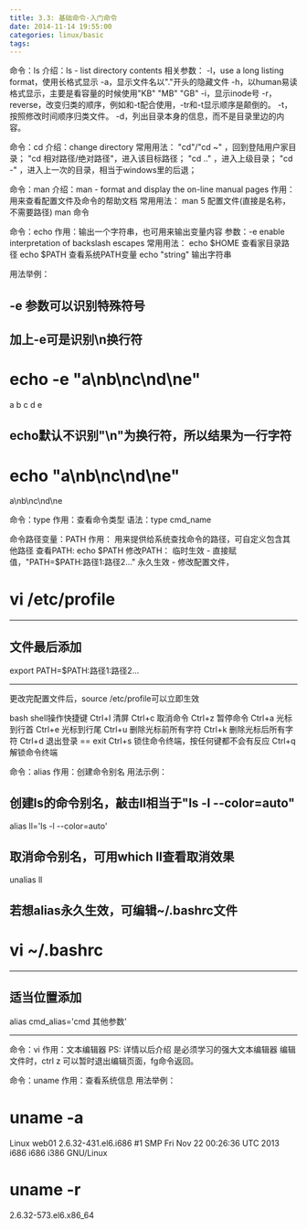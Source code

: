 ```yaml
---
title: 3.3: 基础命令-入门命令
date: 2014-11-14 19:55:00
categories: linux/basic
tags:
---
```

 
命令：ls
介绍：ls - list directory contents
相关参数：
-l，use a long listing format，使用长格式显示
-a，显示文件名以"."开头的隐藏文件
-h，以human易读格式显示，主要是看容量的时候使用"KB" "MB" "GB"
-i，显示inode号
-r，reverse，改变归类的顺序，例如和-t配合使用，-tr和-t显示顺序是颠倒的。
-t，按照修改时间顺序归类文件。
-d，列出目录本身的信息，而不是目录里边的内容。
 
 
命令：cd
介绍：change directory
常用用法：
"cd"/"cd ~" ，回到登陆用户家目录；
"cd 相对路径/绝对路径"，进入该目标路径；
"cd .." ，进入上级目录；
"cd -" ，进入上一次的目录，相当于windows里的后退；
 
 
命令：man
介绍：man - format and display the on-line manual pages
作用：用来查看配置文件及命令的帮助文档
常用用法：
man 5 配置文件(直接是名称，不需要路径)
man 命令
 
 
命令：echo
作用：输出一个字符串，也可用来输出变量内容
参数：-e enable interpretation of backslash escapes
常用用法：
echo $HOME 查看家目录路径
echo $PATH 查看系统PATH变量
echo "string" 输出字符串
 
用法举例：
## -e 参数可以识别特殊符号
 
## 加上-e可是识别\n换行符
# echo -e "a\nb\nc\nd\ne"
a
b
c
d
e
 
## echo默认不识别"\n"为换行符，所以结果为一行字符
# echo "a\nb\nc\nd\ne"
a\nb\nc\nd\ne 
 
命令：type
作用：查看命令类型
语法：type cmd_name
 
 
命令路径变量：PATH
作用：
用来提供给系统查找命令的路径，可自定义包含其他路径
查看PATH: 
echo $PATH
修改PATH：
临时生效 - 直接赋值，"PATH=$PATH:路径1:路径2..."
永久生效 - 修改配置文件，
# vi /etc/profile
*************************
## 文件最后添加
export PATH=$PATH:路径1:路径2...
*************************
更改完配置文件后，source /etc/profile可以立即生效
 
 
bash shell操作快捷键
Ctrl+l 清屏
Ctrl+c 取消命令
Ctrl+z 暂停命令
Ctrl+a 光标到行首
Ctrl+e 光标到行尾
Ctrl+u 删除光标前所有字符
Ctrl+k 删除光标后所有字符
Ctrl+d 退出登录 == exit
Ctrl+s 锁住命令终端，按任何键都不会有反应
Ctrl+q 解锁命令终端
 
 
命令：alias
作用：创建命令别名
用法示例：
## 创建ls的命令别名，敲击ll相当于"ls -l --color=auto"
alias ll='ls -l --color=auto'
 
## 取消命令别名，可用which ll查看取消效果
unalias ll
 
## 若想alias永久生效，可编辑~/.bashrc文件
# vi ~/.bashrc
***************************
## 适当位置添加
alias cmd_alias='cmd 其他参数'
***************************
 
 
命令：vi
作用：文本编辑器
PS:
详情以后介绍
是必须学习的强大文本编辑器
编辑文件时，ctrl z 可以暂时退出编辑页面，fg命令返回。
 
 
命令：uname
作用：查看系统信息
用法举例：
# uname -a
Linux web01 2.6.32-431.el6.i686 #1 SMP Fri Nov 22 00:26:36 UTC 2013 i686 i686 i386 GNU/Linux
# uname -r
2.6.32-573.el6.x86_64
